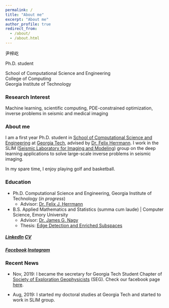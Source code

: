 ```yaml
---
permalink: /
title: "About me"
excerpt: "About me"
author_profile: true
redirect_from: 
  - /about/
  - /about.html
---
```



尹梓屹

Ph.D. student  

School of Computational Science and Engineering  
College of Computing  
Georgia Institute of Technology   

### Research Interest

Machine learning, scientific computing, PDE-constrained optimization, inverse problems in seismic and medical imaging

### About me

I am a first year Ph.D. student in [School of Computational Science and Engineering](https://cse.gatech.edu) at [Georgia Tech](https://www.gatech.edu), advised by [Dr. Felix Herrmann](https://www.ece.gatech.edu/faculty-staff-directory/felix-herrmann). I work in the SLIM ([Seismic Laboratory for Imaging and Modeling](https://slim.gatech.edu)) group on the deep learning applications to solve large-scale inverse problems in seismic imaging.

In my spare time, I enjoy playing golf and basketball.

### Education

* Ph.D. Computational Science and Engineering, Georgia Institute of Technology (*in progress*)  
  * Advisor: [Dr. Felix J. Herrmann](https://www.ece.gatech.edu/faculty-staff-directory/felix-herrmann)  
* B.S. Applied Mathematics and Statistics (summa cum laude) &#124; Computer Science, Emory University  
  * Advisor: [Dr. James G. Nagy](http://www.mathcs.emory.edu/~nagy/)  
  * Thesis: [Edge Detection and Enriched Subspaces](https://etd.library.emory.edu/concern/etds/7w62f916x?locale=en)

##### [LinkedIn](https://www.linkedin.com/in/ziyi-francis-yin/) [CV](http://ziyiyin97.github.io/files/Ziyi_Yin_CV.pdf)

##### [Facebook](https://www.facebook.com/ziyi.yin.97) [Instagram](http://instagram.com/francis_yin97)

### Recent News

* Nov, 2019: I became the secretary for Georgia Tech Student Chapter of [Society of Exploration Geophysicists](https://seg.org/Education/Student-Early-Career/Student-Chapters/Student-Chapter-Details/student-chapter-listing-details/scID/000000200393) (SEG). Check our facebook page [here](https://www.facebook.com/SEGatGT/?__tn__=kC-R&eid=ARDlPiNX4l2eLF7ONkCI0Lr-LK4ZnblnVfhGlbdgeM5pS8ZZv99zGC4gu7YZ9RFcNrFF5_9JucyoO0mS&hc_ref=ARTyXEhOl66mNgq_SwaPiGGaV4swzPmEa-fJQwAT572Tm7oHO6qMvGnDSRl_tCxtM9o&fref=nf).

* Aug, 2019: I started my doctoral studies at Georgia Tech and started to work in SLIM group.

